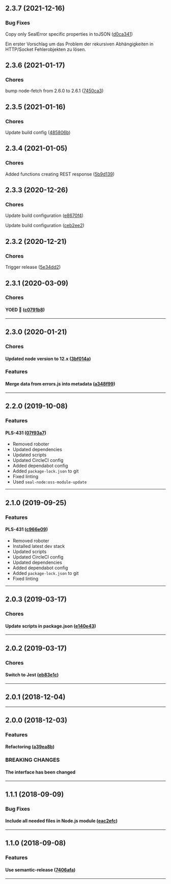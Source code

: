 ## 2.3.7 (2021-12-16)

### Bug Fixes


Copy only SealError specific properties in toJSON ([d0ca341](https://github.com/sealsystems/node-error/commit/d0ca341))

Ein erster Vorschlag um das Problem der rekursiven Abhängigkeiten in HTTP/Socket Fehlerobjekten zu lösen.

## 2.3.6 (2021-01-17)

### Chores


bump node-fetch from 2.6.0 to 2.6.1 ([7450ca3](https://github.com/sealsystems/node-error/commit/7450ca3))

## 2.3.5 (2021-01-16)

### Chores


Update build config ([485806b](https://github.com/sealsystems/node-error/commit/485806b))

## 2.3.4 (2021-01-05)

### Chores


Added functions creating REST response ([5b9d139](https://github.com/sealsystems/node-error/commit/5b9d139))

## 2.3.3 (2020-12-26)

### Chores


Update build configuration ([e8670f4](https://github.com/sealsystems/node-error/commit/e8670f4))

Update build configuration ([ceb2ee2](https://github.com/sealsystems/node-error/commit/ceb2ee2))

## 2.3.2 (2020-12-21)

### Chores


Trigger release ([5e34dd2](https://github.com/sealsystems/node-error/commit/5e34dd2))

## 2.3.1 (2020-03-09)

### Chores


#### YOED :tada: ([c0791b8](https://github.com/sealsystems/node-error/commit/c0791b8))



---

## 2.3.0 (2020-01-21)

### Chores


#### Updated node version to 12.x ([3bf014a](https://github.com/sealsystems/node-error/commit/3bf014a))

### Features


#### Merge data from errors.js into metadata ([a348f99](https://github.com/sealsystems/node-error/commit/a348f99))



---

## 2.2.0 (2019-10-08)

### Features


#### PLS-431 ([07f93a7](https://github.com/sealsystems/node-error/commit/07f93a7))

- Removed roboter
 - Updated dependencies
 - Updated scripts
 - Updated CircleCI config
 - Added dependabot config
 - Added `package-lock.json` to git
 - Fixed linting
 - Used `seal-node:oss-module-update`


---

## 2.1.0 (2019-09-25)

### Features


#### PLS-431 ([c966e09](https://github.com/sealsystems/node-error/commit/c966e09))

- Removed roboter
 - Installed latest dev stack
 - Updated scripts
 - Updated CircleCI config
 - Updated dependencies
 - Added dependabot config
 - Added `package-lock.json` to git
 - Fixed linting


---

## 2.0.3 (2019-03-17)

### Chores


#### Update scripts in package.json ([e140e43](https://github.com/sealsystems/node-error/commit/e140e43))



---

## 2.0.2 (2019-03-17)

### Chores


#### Switch to Jest ([eb83e1c](https://github.com/sealsystems/node-error/commit/eb83e1c))



---

## 2.0.1 (2018-12-04)



---

## 2.0.0 (2018-12-03)

### Features


#### Refactoring ([a39ea8b](https://github.com/sealsystems/node-error/commit/a39ea8b))



### BREAKING CHANGES

#### The interface has been changed

---

## 1.1.1 (2018-09-09)

### Bug Fixes


#### Include all needed files in Node.js module ([eac2efc](https://github.com/sealsystems/node-error/commit/eac2efc))



---

## 1.1.0 (2018-09-08)

### Features


#### Use semantic-release ([7406afa](https://github.com/sealsystems/node-error/commit/7406afa))



---
